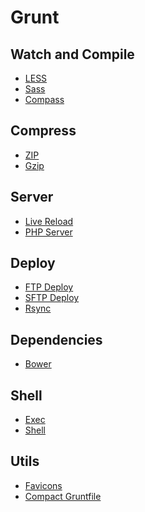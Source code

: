 # Grunt

## Watch and Compile

* [LESS]()
* [Sass]()
* [Compass]()

## Compress

* [ZIP]()
* [Gzip]()

## Server

* [Live Reload]()
* [PHP Server]()

## Deploy

* [FTP Deploy]()
* [SFTP Deploy]()
* [Rsync]()

## Dependencies

* [Bower]()

## Shell

* [Exec]()
* [Shell]()

## Utils
* [Favicons]()
* [Compact Gruntfile]()